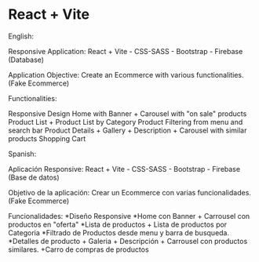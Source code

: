 # React + Vite

English:

Responsive Application: React + Vite - CSS-SASS - Bootstrap - Firebase (Database)

Application Objective: Create an Ecommerce with various functionalities. (Fake Ecommerce)

Functionalities:

Responsive Design
Home with Banner + Carousel with "on sale" products
Product List + Product List by Category
Product Filtering from menu and search bar
Product Details + Gallery + Description + Carousel with similar products
Shopping Cart

Spanish:

Aplicación Responsive: React + Vite - CSS-SASS - Bootstrap - Firebase (Base de datos)

Objetivo de la aplicación: Crear un Ecommerce con varias funcionalidades. (Fake Ecommerce)

Funcionalidades:
*Diseño Responsive
*Home con Banner + Carrousel con productos en "oferta"
*Lista de productos + Lista de productos por Categoria
*Filtrado de Productos desde menu y barra de busqueda.
*Detalles de producto + Galeria + Descripción + Carrousel con productos similares.
+Carro de compras de productos
